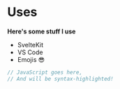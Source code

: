# Uses

**Here's some stuff I use**

- SvelteKit
- VS Code
- Emojis 😎

```js
// JavaScript goes here,
// And will be syntax-highlighted!
```